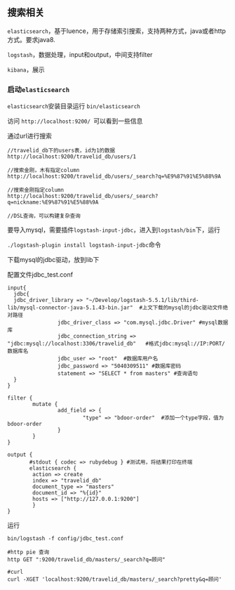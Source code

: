 ## 搜索相关

`elasticsearch`，基于luence，用于存储索引搜索，支持两种方式，java或者http方式。要求java8.

`logstash`，数据处理，input和output，中间支持filter

`kibana`，展示

### 启动`elasticsearch`

`elasticsearch`安装目录运行 `bin/elasticsearch`

访问 `http://localhost:9200/ `可以看到一些信息

通过url进行搜索

```
//travelid_db下的users表，id为1的数据
http://localhost:9200/travelid_db/users/1

//搜索金刚，木有指定column
http://localhost:9200/travelid_db/users/_search?q=%E9%87%91%E5%88%9A

//搜索金刚指定column
http://localhost:9200/travelid_db/users/_search?q=nickname:%E9%87%91%E5%88%9A

//DSL查询，可以构建复杂查询

```

要导入mysql，需要插件`logstash-input-jdbc`，进入到`logstash/bin`下，运行

`./logstash-plugin install logstash-input-jdbc`命令

下载mysql的jdbc驱动，放到lib下

配置文件jdbc\_test.conf

```
input{
  jdbc{
  jdbc_driver_library => "~/Develop/logstash-5.5.1/lib/third-lib/mysql-connector-java-5.1.43-bin.jar"  #上文下载的mysql的jdbc驱动文件绝对路径
                jdbc_driver_class => "com.mysql.jdbc.Driver" #mysql数据库
                jdbc_connection_string => "jdbc:mysql://localhost:3306/travelid_db"   #格式jdbc:mysql://IP:PORT/数据库名
                jdbc_user => "root"  #数据库用户名
                jdbc_password => "5040309511" #数据库密码
                statement => "SELECT * from masters" #查询语句
  }
}

filter {
        mutate {
                add_field => {
                        "type" => "bdoor-order"  #添加一个type字段，值为bdoor-order
                }
        }
}

output { 
       #stdout { codec => rubydebug } #测试用，将结果打印在终端
       elasticsearch {
        action => create
        index => "travelid_db"
        document_type => "masters"
        document_id => "%{id}"
        hosts => ["http://127.0.0.1:9200"]
        }
}
```

运行

```
bin/logstash -f config/jdbc_test.conf
```

```
#http pie 查询
http GET ":9200/travelid_db/masters/_search?q=顾问"

#curl
curl -XGET 'localhost:9200/travelid_db/masters/_search?pretty&q=顾问'
```



